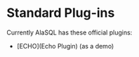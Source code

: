 # Standard Plug-ins

Currently AlaSQL has these official plugins:
* [ECHO](Echo Plugin) (as a demo)
